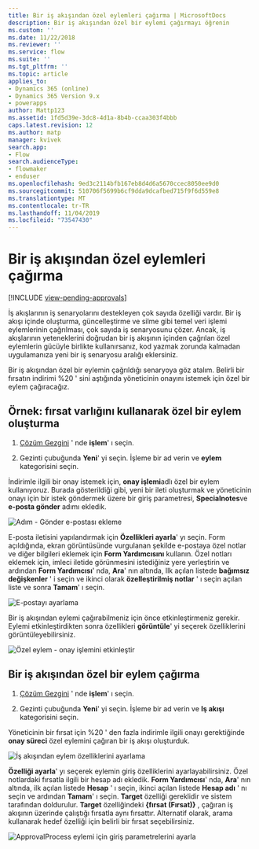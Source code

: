 ```yaml
---
title: Bir iş akışından özel eylemleri çağırma | MicrosoftDocs
description: Bir iş akışından özel bir eylemi çağırmayı öğrenin
ms.custom: ''
ms.date: 11/22/2018
ms.reviewer: ''
ms.service: flow
ms.suite: ''
ms.tgt_pltfrm: ''
ms.topic: article
applies_to:
- Dynamics 365 (online)
- Dynamics 365 Version 9.x
- powerapps
author: Mattp123
ms.assetid: 1fd5d39e-3dc8-4d1a-8b4b-ccaa303f4bbb
caps.latest.revision: 12
ms.author: matp
manager: kvivek
search.app:
- Flow
search.audienceType:
- flowmaker
- enduser
ms.openlocfilehash: 9ed3c2114bfb167eb8d4d6a5670ccec8050ee9d0
ms.sourcegitcommit: 510706f5699b6cf9dda9dcafbed715f9f6d559e8
ms.translationtype: MT
ms.contentlocale: tr-TR
ms.lasthandoff: 11/04/2019
ms.locfileid: "73547430"
---
```

# <a name="invoke-custom-actions-from-a-workflow"></a>Bir iş akışından özel eylemleri çağırma
[!INCLUDE [view-pending-approvals](includes/cc-rebrand.md)]

İş akışlarının iş senaryolarını destekleyen çok sayıda özelliği vardır. Bir iş akışı içinde oluşturma, güncelleştirme ve silme gibi temel veri işlemi eylemlerinin çağrılması, çok sayıda iş senaryosunu çözer. Ancak, iş akışlarının yeteneklerini doğrudan bir iş akışının içinden çağrılan özel eylemlerin gücüyle birlikte kullanırsanız, kod yazmak zorunda kalmadan uygulamanıza yeni bir iş senaryosu aralığı eklersiniz.  
  
 Bir iş akışından özel bir eylemin çağrıldığı senaryoya göz atalım. Belirli bir fırsatın indirimi %20 ' sini aştığında yöneticinin onayını istemek için özel bir eylem çağıracağız.  
  
<a name="action"></a>   
## <a name="example-create-a-custom-action-using-the-opportunity-entity"></a>Örnek: fırsat varlığını kullanarak özel bir eylem oluşturma
  
1. [Çözüm Gezgini](/powerapps/maker/model-driven-apps/advanced-navigation#solution-explorer) ' nde **işlem**' ı seçin.  
  
2.  Gezinti çubuğunda **Yeni**' yi seçin. İşleme bir ad verin ve **eylem** kategorisini seçin.  
  
 İndirimle ilgili bir onay istemek için, **onay işlemi**adlı özel bir eylem kullanıyoruz. Burada gösterildiği gibi, yeni bir ileti oluşturmak ve yöneticinin onayı için bir istek göndermek üzere bir giriş parametresi, **Specialnotes**ve **e-posta gönder** adımı ekledik.  
  
 ![Adım &#45; Gönder e-postası ekleme](media/enable-custom-action-approval-proces-sadd-email.png "Bir adım Gönder e-postası ekleyin")  
  
 E-posta iletisini yapılandırmak için **Özellikleri ayarla**' yı seçin. Form açıldığında, ekran görüntüsünde vurgulanan şekilde e-postaya özel notlar ve diğer bilgileri eklemek için **Form Yardımcısını** kullanın. Özel notları eklemek için, imleci iletide görünmesini istediğiniz yere yerleştirin ve ardından **Form Yardımcısı**' nda, **Ara**' nın altında, Ilk açılan listede **bağımsız değişkenler** ' i seçin ve ikinci olarak **özelleştirilmiş notlar** ' ı seçin açılan liste ve sonra **Tamam**' ı seçin.  
  
 ![E-postayı ayarlama](media/enable-custom-action-approval-process-setup-email.png "E-postayı ayarlama")  
  
 Bir iş akışından eylemi çağırabilmeniz için önce etkinleştirmeniz gerekir. Eylemi etkinleştirdikten sonra özellikleri **görüntüle**' yi seçerek özelliklerini görüntüleyebilirsiniz.  
  
 ![Özel eylem &#45; onay işlemini etkinleştir](media/enable-custom-action-approval-process-activate-action.png "Özel eylemi etkinleştirme-onay işlemi")  
  
<a name="workflow"></a>   
## <a name="invoke-a-custom-action-from-a-workflow"></a>Bir iş akışından özel bir eylem çağırma  
  
1. [Çözüm Gezgini](/powerapps/maker/model-driven-apps/advanced-navigation#solution-explorer) ' nde **işlem**' ı seçin.   
  
2.  Gezinti çubuğunda **Yeni**' yi seçin. İşleme bir ad verin ve **Iş akışı** kategorisini seçin.  
  
 Yöneticinin bir fırsat için %20 ' den fazla indirimle ilgili onayı gerektiğinde **onay süreci** özel eylemini çağıran bir iş akışı oluşturduk.  
  
 ![İş akışından eylem özelliklerini ayarlama](media/enable-custom-action-from-workflow.png "İş akışından eylem özelliklerini ayarlama")  
  
 **Özelliği ayarla**' yı seçerek eylemin giriş özelliklerini ayarlayabilirsiniz. Özel notlardaki fırsatla ilgili bir hesap adı ekledik. **Form Yardımcısı**' nda, **Ara**' nın altında, ilk açılan listede **Hesap** ' ı seçin, ikinci açılan listede **Hesap adı** ' nı seçin ve ardından **Tamam**' ı seçin. **Target** özelliği gereklidir ve sistem tarafından doldurulur. **Target** özelliğindeki **{fırsat (Fırsat)}** , çağıran iş akışının üzerinde çalıştığı fırsatla aynı fırsattır. Alternatif olarak, arama kullanarak hedef özelliği için belirli bir fırsat seçebilirsiniz.  
  
 ![ApprovalProcess eylemi için giriş parametrelerini ayarla](media/enable-customaction-workflow-set-properties.png "ApprovalProcess eylemi için giriş parametrelerini ayarla")  
  



